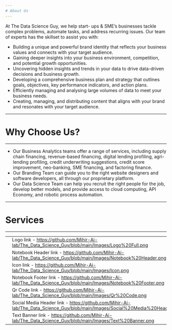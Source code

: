 ```yaml
---
# About Us
---
```


At The Data Science Guy, we help start- ups & SME’s businesses tackle complex problems, automate tasks, and address recurring issues. 
Our team of experts has the skillset to assist you with:

- Building a unique and powerful brand identity that reflects your business values and connects with your target audience.
- Gaining deeper insights into your business environment, competition, and potential growth opportunities.
- Uncovering hidden insights and trends in your data to drive data-driven decisions and business growth.
- Developing a comprehensive business plan and strategy that outlines goals, objectives, key performance indicators, and action plans.
- Efficiently managing and analysing large volumes of data to meet your business needs.
- Creating, managing, and distributing content that aligns with your brand and resonates with your target audience.

---
# Why Choose Us? 
--- 

- Our Business Analytics teams offer a range of services, including supply chain financing, revenue-based financing, digital lending profiling, agri-lending profiling, credit underwriting suggestions, credit score improvement, neo-banking, SME financing, and factoring finance.
- Our Branding Team can guide you to the right website designers and software developers, all through our proprietary platform.
- Our Data Science Team can help you recruit the right people for the job, develop better models, and provide access to cloud computing, API Economy, and robotic process automation.

---
# Services
---

| | | |
|:--|:--|:--|
| <img src="https://raw.githubusercontent.com/Mihir-Ai-lab/The_Data_Science_Guy/main/Services/Images/Branding.png"> | Logo link - https://github.com/Mihir-Ai-lab/The_Data_Science_Guy/blob/main/Images/Logo%20Full.png | 
| <img src="https://github.com/Mihir-Ai-lab/The_Data_Science_Guy/blob/main/Images/Notebook%20Header.png"> | Notebook Header link - https://github.com/Mihir-Ai-lab/The_Data_Science_Guy/blob/main/Images/Notebook%20Header.png |
| <img src="https://github.com/Mihir-Ai-lab/The_Data_Science_Guy/blob/main/Images/Icon.png"> | Icon link - https://github.com/Mihir-Ai-lab/The_Data_Science_Guy/blob/main/Images/Icon.png |
| <img src="https://github.com/Mihir-Ai-lab/The_Data_Science_Guy/blob/main/Images/Notebook%20Footer.png"> | Notebook Footer link - https://github.com/Mihir-Ai-lab/The_Data_Science_Guy/blob/main/Images/Notebook%20Footer.png |
| <img src="https://github.com/Mihir-Ai-lab/The_Data_Science_Guy/blob/main/Images/Qr%20Code.png"> | Qr Code link - https://github.com/Mihir-Ai-lab/The_Data_Science_Guy/blob/main/Images/Qr%20Code.png |
| <img src="https://github.com/Mihir-Ai-lab/The_Data_Science_Guy/blob/main/Images/Social%20Media%20Header.png"> | Social Media Header link - https://github.com/Mihir-Ai-lab/The_Data_Science_Guy/blob/main/Images/Social%20Media%20Header.png |
| <img src="https://github.com/Mihir-Ai-lab/The_Data_Science_Guy/blob/main/Images/Text%20Banner.png"> | Text Banner link - https://github.com/Mihir-Ai-lab/The_Data_Science_Guy/blob/main/Images/Text%20Banner.png |
